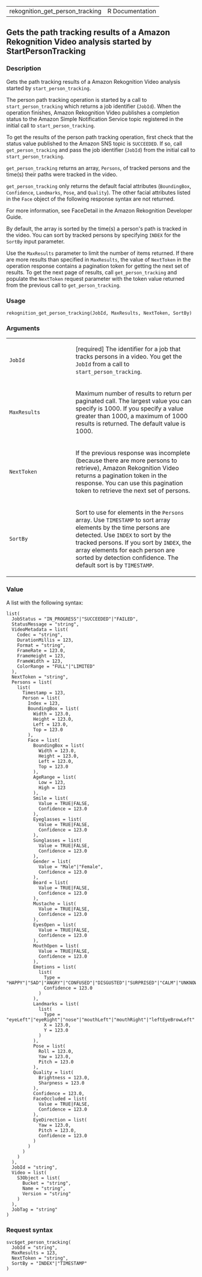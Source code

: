 <table style="width: 100%;">
<tbody>
<tr class="odd">
<td>rekognition_get_person_tracking</td>
<td style="text-align: right;">R Documentation</td>
</tr>
</tbody>
</table>

## Gets the path tracking results of a Amazon Rekognition Video analysis started by StartPersonTracking

### Description

Gets the path tracking results of a Amazon Rekognition Video analysis
started by `start_person_tracking`.

The person path tracking operation is started by a call to
`start_person_tracking` which returns a job identifier (`JobId`). When
the operation finishes, Amazon Rekognition Video publishes a completion
status to the Amazon Simple Notification Service topic registered in the
initial call to `start_person_tracking`.

To get the results of the person path tracking operation, first check
that the status value published to the Amazon SNS topic is `SUCCEEDED`.
If so, call `get_person_tracking` and pass the job identifier (`JobId`)
from the initial call to `start_person_tracking`.

`get_person_tracking` returns an array, `Persons`, of tracked persons
and the time(s) their paths were tracked in the video.

`get_person_tracking` only returns the default facial attributes
(`BoundingBox`, `Confidence`, `Landmarks`, `Pose`, and `Quality`). The
other facial attributes listed in the `Face` object of the following
response syntax are not returned.

For more information, see FaceDetail in the Amazon Rekognition Developer
Guide.

By default, the array is sorted by the time(s) a person's path is
tracked in the video. You can sort by tracked persons by specifying
`INDEX` for the `SortBy` input parameter.

Use the `MaxResults` parameter to limit the number of items returned. If
there are more results than specified in `MaxResults`, the value of
`NextToken` in the operation response contains a pagination token for
getting the next set of results. To get the next page of results, call
`get_person_tracking` and populate the `NextToken` request parameter
with the token value returned from the previous call to
`get_person_tracking`.

### Usage

    rekognition_get_person_tracking(JobId, MaxResults, NextToken, SortBy)

### Arguments

<table>
<colgroup>
<col style="width: 35%" />
<col style="width: 65%" />
</colgroup>
<tbody>
<tr class="odd">
<td><code id="rekognition_get_person_tracking_:_JobId">JobId</code></td>
<td><p>[required] The identifier for a job that tracks persons in a
video. You get the <code>JobId</code> from a call to
<code>start_person_tracking</code>.</p></td>
</tr>
<tr class="even">
<td><code
id="rekognition_get_person_tracking_:_MaxResults">MaxResults</code></td>
<td><p>Maximum number of results to return per paginated call. The
largest value you can specify is 1000. If you specify a value greater
than 1000, a maximum of 1000 results is returned. The default value is
1000.</p></td>
</tr>
<tr class="odd">
<td><code
id="rekognition_get_person_tracking_:_NextToken">NextToken</code></td>
<td><p>If the previous response was incomplete (because there are more
persons to retrieve), Amazon Rekognition Video returns a pagination
token in the response. You can use this pagination token to retrieve the
next set of persons.</p></td>
</tr>
<tr class="even">
<td><code
id="rekognition_get_person_tracking_:_SortBy">SortBy</code></td>
<td><p>Sort to use for elements in the <code>Persons</code> array. Use
<code>TIMESTAMP</code> to sort array elements by the time persons are
detected. Use <code>INDEX</code> to sort by the tracked persons. If you
sort by <code>INDEX</code>, the array elements for each person are
sorted by detection confidence. The default sort is by
<code>TIMESTAMP</code>.</p></td>
</tr>
</tbody>
</table>

### Value

A list with the following syntax:

    list(
      JobStatus = "IN_PROGRESS"|"SUCCEEDED"|"FAILED",
      StatusMessage = "string",
      VideoMetadata = list(
        Codec = "string",
        DurationMillis = 123,
        Format = "string",
        FrameRate = 123.0,
        FrameHeight = 123,
        FrameWidth = 123,
        ColorRange = "FULL"|"LIMITED"
      ),
      NextToken = "string",
      Persons = list(
        list(
          Timestamp = 123,
          Person = list(
            Index = 123,
            BoundingBox = list(
              Width = 123.0,
              Height = 123.0,
              Left = 123.0,
              Top = 123.0
            ),
            Face = list(
              BoundingBox = list(
                Width = 123.0,
                Height = 123.0,
                Left = 123.0,
                Top = 123.0
              ),
              AgeRange = list(
                Low = 123,
                High = 123
              ),
              Smile = list(
                Value = TRUE|FALSE,
                Confidence = 123.0
              ),
              Eyeglasses = list(
                Value = TRUE|FALSE,
                Confidence = 123.0
              ),
              Sunglasses = list(
                Value = TRUE|FALSE,
                Confidence = 123.0
              ),
              Gender = list(
                Value = "Male"|"Female",
                Confidence = 123.0
              ),
              Beard = list(
                Value = TRUE|FALSE,
                Confidence = 123.0
              ),
              Mustache = list(
                Value = TRUE|FALSE,
                Confidence = 123.0
              ),
              EyesOpen = list(
                Value = TRUE|FALSE,
                Confidence = 123.0
              ),
              MouthOpen = list(
                Value = TRUE|FALSE,
                Confidence = 123.0
              ),
              Emotions = list(
                list(
                  Type = "HAPPY"|"SAD"|"ANGRY"|"CONFUSED"|"DISGUSTED"|"SURPRISED"|"CALM"|"UNKNOWN"|"FEAR",
                  Confidence = 123.0
                )
              ),
              Landmarks = list(
                list(
                  Type = "eyeLeft"|"eyeRight"|"nose"|"mouthLeft"|"mouthRight"|"leftEyeBrowLeft"|"leftEyeBrowRight"|"leftEyeBrowUp"|"rightEyeBrowLeft"|"rightEyeBrowRight"|"rightEyeBrowUp"|"leftEyeLeft"|"leftEyeRight"|"leftEyeUp"|"leftEyeDown"|"rightEyeLeft"|"rightEyeRight"|"rightEyeUp"|"rightEyeDown"|"noseLeft"|"noseRight"|"mouthUp"|"mouthDown"|"leftPupil"|"rightPupil"|"upperJawlineLeft"|"midJawlineLeft"|"chinBottom"|"midJawlineRight"|"upperJawlineRight",
                  X = 123.0,
                  Y = 123.0
                )
              ),
              Pose = list(
                Roll = 123.0,
                Yaw = 123.0,
                Pitch = 123.0
              ),
              Quality = list(
                Brightness = 123.0,
                Sharpness = 123.0
              ),
              Confidence = 123.0,
              FaceOccluded = list(
                Value = TRUE|FALSE,
                Confidence = 123.0
              ),
              EyeDirection = list(
                Yaw = 123.0,
                Pitch = 123.0,
                Confidence = 123.0
              )
            )
          )
        )
      ),
      JobId = "string",
      Video = list(
        S3Object = list(
          Bucket = "string",
          Name = "string",
          Version = "string"
        )
      ),
      JobTag = "string"
    )

### Request syntax

    svc$get_person_tracking(
      JobId = "string",
      MaxResults = 123,
      NextToken = "string",
      SortBy = "INDEX"|"TIMESTAMP"
    )
